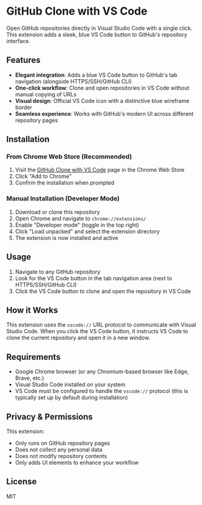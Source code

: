# GitHub Clone with VS Code

Open GitHub repositories directly in Visual Studio Code with a single click. This extension adds a sleek, blue VS Code button to GitHub's repository interface.

<!-- Note: You'll need to add a screenshot here after uploading to a repository -->
<!-- For example: ![GitHub Clone with VS Code button](https://raw.githubusercontent.com/MateKristof/github-clone-addon/assets/screenshot.png) -->

## Features

- **Elegant integration**: Adds a blue VS Code button to GitHub's tab navigation (alongside HTTPS/SSH/GitHub CLI)
- **One-click workflow**: Clone and open repositories in VS Code without manual copying of URLs
- **Visual design**: Official VS Code icon with a distinctive blue wireframe border
- **Seamless experience**: Works with GitHub's modern UI across different repository pages

## Installation

### From Chrome Web Store (Recommended)

1. Visit the [GitHub Clone with VS Code](https://chrome.google.com/webstore/detail/github-clone-with-vs-code) page in the Chrome Web Store
2. Click "Add to Chrome"
3. Confirm the installation when prompted

### Manual Installation (Developer Mode)

1. Download or clone this repository
2. Open Chrome and navigate to `chrome://extensions/`
3. Enable "Developer mode" (toggle in the top right)
4. Click "Load unpacked" and select the extension directory
5. The extension is now installed and active

## Usage

1. Navigate to any GitHub repository
2. Look for the VS Code button in the tab navigation area (next to HTTPS/SSH/GitHub CLI)
3. Click the VS Code button to clone and open the repository in VS Code

## How it Works

This extension uses the `vscode://` URL protocol to communicate with Visual Studio Code. When you click the VS Code button, it instructs VS Code to clone the current repository and open it in a new window.

## Requirements

- Google Chrome browser (or any Chromium-based browser like Edge, Brave, etc.)
- Visual Studio Code installed on your system
- VS Code must be configured to handle the `vscode://` protocol (this is typically set up by default during installation)

## Privacy & Permissions

This extension:
- Only runs on GitHub repository pages
- Does not collect any personal data
- Does not modify repository contents
- Only adds UI elements to enhance your workflow

## License

MIT
